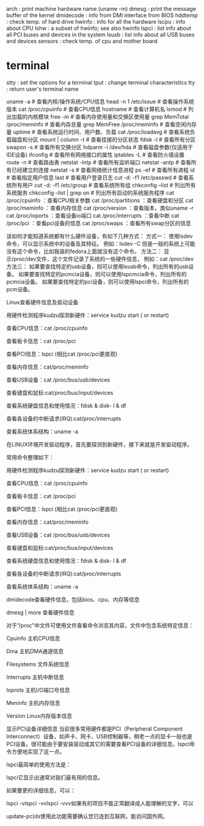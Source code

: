 arch	    : print machine hardware name (uname -m)
dmesg	    : print the message buffer of the kernel
dmidecode   : info from DMI interface from BIOS
hddtemp	    : check temp. of hard drive
hwinfo	    : info for all the hardware
lscpu	    : info about CPU
lshw	    : a subset of hwinfo; see also hwinfo
lspci	    : list info about all PCI buses and devices in the system
lsusb	    : list info about all USB buses and devices
sensors	    : check temp. of cpu and mother board


# terminal
stty	    : set the options for a terminal
tput	    : change terminal characteristics
tty	    : return user's terminal name




uname -a               # 查看内核/操作系统/CPU信息
head -n 1 /etc/issue   # 查看操作系统版本
cat /proc/cpuinfo      # 查看CPU信息
hostname               # 查看计算机名
lsmod                  # 列出加载的内核模块
free -m                # 查看内存使用量和交换区使用量
grep MemTotal /proc/meminfo   # 查看内存总量
grep MemFree /proc/meminfo    # 查看空闲内存量
uptime                 # 查看系统运行时间、用户数、负载
cat /proc/loadavg      # 查看系统负载磁盘和分区
mount | column -t      # 查看挂接的分区状态
fdisk -l               # 查看所有分区
swapon -s              # 查看所有交换分区
hdparm -i /dev/hda     # 查看磁盘参数(仅适用于IDE设备)
ifconfig               # 查看所有网络接口的属性
iptables -L            # 查看防火墙设置
route -n               # 查看路由表
netstat -lntp          # 查看所有监听端口
netstat -antp          # 查看所有已经建立的连接
netstat -s             # 查看网络统计信息进程
ps -ef                 # 查看所有进程
id		       # 查看指定用户信息
last                   # 查看用户登录日志
cut -d: -f1 /etc/passwd   # 查看系统所有用户
cut -d: -f1 /etc/group    # 查看系统所有组
chkconfig –list        # 列出所有系统服务
chkconfig –list | grep on    # 列出所有启动的系统服务程序
cat /proc/cpuinfo ：查看CPU相关参数
cat /proc/partitions ：查看硬盘和分区
cat /proc/meminfo ：查看内存信息
cat /proc/version ：查看版本，类似uname -r
cat /proc/ioports ：查看设备io端口
cat /proc/interrupts ：查看中断
cat /proc/pci ：查看pci设备的信息
cat /proc/swaps ：查看所有swap分区的信息 

该如何才能知道系统都有什么硬件设备，有如下几种方式：
方式一：
使用lsdev命令，可以显示系统中的设备及其特征。
例如：lsdev -C
但是一般的系统上可能没有这个命令，比如我装的fedora上面就没有这个命令。
方法二：
显示/proc/dev文件，这个文件记录了系统的一些硬件信息，
例如：cat /proc/dev
方法三：
如果要查找特定的usb设备，则可以使用lsusb命令，列出所有的usb设备。
如果要查找特定的pcmcia设备，则可以使用lspcmcia命令，列出所有的pcmcia设备。
如果要查找特定的pci设备，则可以使用lspci命令，列出所有的pcm设备。 

Linux查看硬件信息及驱动设备

用硬件检测程序kudzu探测新硬件：service kudzu start ( or restart)

查看CPU信息：cat /proc/cpuinfo

查看板卡信息：cat /proc/pci

查看PCI信息：lspci (相比cat /proc/pci更直观)

查看内存信息：cat/proc/meminfo

查看USB设备：cat /proc/bus/usb/devices

查看键盘和鼠标:cat/proc/bus/input/devices

查看系统硬盘信息和使用情况：fdisk & disk- l & df

查看各设备的中断请求(IRQ):cat/proc/interrupts

查看系统体系结构：uname -a

在LINUX环境开发驱动程序，首先要探测到新硬件，接下来就是开发驱动程序。

常用命令整理如下：

用硬件检测程序kudzu探测新硬件：service kudzu start ( or restart)

查看CPU信息：cat /proc/cpuinfo

查看板卡信息：cat /proc/pci

查看PCI信息：lspci (相比cat /proc/pci更直观)

查看内存信息：cat/proc/meminfo

查看USB设备：cat /proc/bus/usb/devices

查看键盘和鼠标:cat/proc/bus/input/devices

查看系统硬盘信息和使用情况：fdisk & disk- l & df

查看各设备的中断请求(IRQ):cat/proc/interrupts

查看系统体系结构：uname -a

dmidecode查看硬件信息，包括bios、cpu、内存等信息

dmesg | more 查看硬件信息

对于“/proc”中文件可使用文件查看命令浏览其内容，文件中包含系统特定信息：

Cpuinfo 主机CPU信息

Dma 主机DMA通道信息

Filesystems 文件系统信息

Interrupts 主机中断信息

Ioprots 主机I/O端口号信息

Meninfo 主机内存信息

Version Linux内存版本信息

显示PCI设备详细信息
当前很多常用硬件都是PCI（Peripheral Component Interconnect）设备，如声卡、网卡、USB控制器等，稍老一点的显卡一般也是PCI设备。很可能由于要安装驱动或其它的需要查看PCI设备的详细信息。lspci命令方便地实现了这一点。 

lspci最简单的使用方法是： 

lspci它显示出通常对我们最有用的信息。 

如果要更的详细信息，可以： 

lspci -vlspci -vvlspci -vvv如果有的项目不能正常翻译成人能理解的文字，可以 

update-pc)ds使用此功能需要确认您已连到互联网，能访问国外网。
